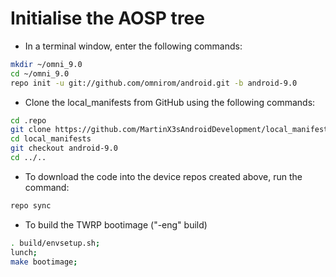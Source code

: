 # Initialise the AOSP tree

  - In a terminal window, enter the following commands: 
```bash
mkdir ~/omni_9.0
cd ~/omni_9.0
repo init -u git://github.com/omnirom/android.git -b android-9.0
```

  - Clone the local_manifests from GitHub using the following commands:
```bash
cd .repo
git clone https://github.com/MartinX3sAndroidDevelopment/local_manifests.git
cd local_manifests
git checkout android-9.0
cd ../..
```

  - To download the code into the device repos created above, run the command:
```bash
repo sync
```

  - To build the TWRP bootimage ("-eng" build)
```bash
. build/envsetup.sh;
lunch;
make bootimage;
```

